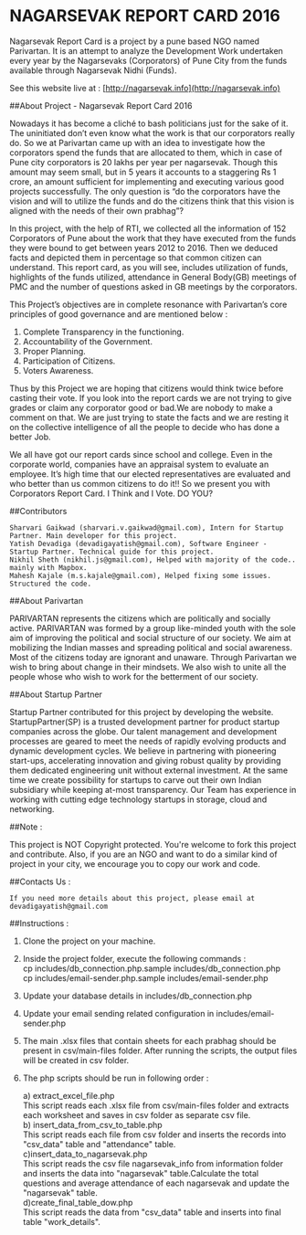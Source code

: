 NAGARSEVAK REPORT CARD 2016
===========================

Nagarsevak Report Card is a project by a pune based NGO named Parivartan.
It is an attempt to analyze the Development Work undertaken every year by the Nagarsevaks (Corporators) of Pune City from the funds available through Nagarsevak Nidhi (Funds).  

See this website live at : [http://nagarsevak.info](http://nagarsevak.info)

##About Project - Nagarsevak Report Card 2016

Nowadays it has become a cliché to bash politicians just for the sake of it. The uninitiated don’t even know what the work is that our corporators really do. So we at Parivartan came up with an idea to investigate how the corporators spend the funds that are allocated to them, which in case of Pune city corporators is 20 lakhs per year per nagarsevak. Though this amount may seem small, but in 5 years it accounts to a staggering Rs 1 crore, an amount sufficient for implementing and executing various good projects successfully. The only question is “do the corporators have the vision and will to utilize the funds and do the citizens think that this vision is aligned with the needs of their own prabhag”?

In this project, with the help of RTI, we collected all the information of 152 Corporators of Pune about the work that they have executed from the funds they were bound to get between years 2012 to 2016. Then we deduced facts and depicted them in percentage so
that common citizen can understand. This report card, as you will see, includes utilization of funds, highlights of the funds utilized, attendance in General Body(GB) meetings of PMC and the number of questions asked in GB meetings by the corporators.

This Project’s objectives are in complete resonance with Parivartan’s core principles of good governance and are mentioned below :  
1) Complete Transparency in the functioning.  
2) Accountability of the Government.  
3) Proper Planning.  
4) Participation of Citizens.  
5) Voters Awareness.

Thus by this Project we are hoping that citizens would think twice before casting their vote. If you look into the report cards we are not trying to give grades or claim any corporator good or bad.We are nobody to make a comment on that. We are just trying to state the facts and we are resting it on the collective intelligence of all the people to decide who has done a better Job.

We all have got our report cards since school and college. Even in the corporate world, companies have an appraisal system to evaluate an employee. It’s high time that our elected representatives are evaluated and who better than us common citizens to do it!! So we present you with Corporators Report Card. I Think and I Vote. DO YOU?

##Contributors

    Sharvari Gaikwad (sharvari.v.gaikwad@gmail.com), Intern for Startup Partner. Main developer for this project.
    Yatish Devadiga (devadigayatish@gmail.com), Software Engineer - Startup Partner. Technical guide for this project.
    Nikhil Sheth (nikhil.js@gmail.com), Helped with majority of the code.. mainly with Mapbox.
    Mahesh Kajale (m.s.kajale@gmail.com), Helped fixing some issues. Structured the code.

##About Parivartan

PARIVARTAN represents the citizens which are politically and socially active. PARIVARTAN was formed by a group like-minded youth with the sole aim of improving the political and social structure of our society. We aim at mobilizing the Indian masses and spreading political and social awareness. Most of the citizens today are ignorant and unaware. Through Parivartan we wish to bring about change in their mindsets. We also wish to unite all the people whose who wish to work for the betterment of our society.


##About Startup Partner

Startup Partner contributed for this project by developing the website.
StartupPartner(SP) is a trusted development partner for product startup companies across the globe. Our talent management and development processes are geared to meet the needs of rapidly evolving products and dynamic development cycles. We believe in partnering with pioneering start-ups, accelerating innovation and giving robust quality by providing them dedicated engineering unit without external investment. At the same time we create possibility for startups to carve out their own Indian subsidiary while keeping at-most transparency. Our Team has experience in working with cutting edge technology startups in storage, cloud and networking.

##Note :

This project is NOT Copyright protected. You're welcome to fork this project and contribute. Also, if you are an NGO and want to do a similar kind of project in your city, we encourage you to copy our work and code.

##Contacts Us :

    If you need more details about this project, please email at devadigayatish@gmail.com

##Instructions :

1) Clone the project on your machine.  
2) Inside the project folder, execute the following commands :  
cp includes/db_connection.php.sample includes/db_connection.php  
cp includes/email-sender.php.sample includes/email-sender.php  
3) Update your database details in includes/db_connection.php  
4) Update your email sending related configuration in includes/email-sender.php  
5) The main .xlsx files that contain sheets for each prabhag should be present in csv/main-files folder. After running the scripts, the output files will be created in csv folder.  
6) The php scripts should be run in following order :  

	a) extract_excel_file.php  
	This script reads each .xlsx file from csv/main-files folder and extracts each worksheet and saves in csv folder as separate csv file.  
	b) insert_data_from_csv_to_table.php  
	This script reads each file from csv folder and inserts the records into "csv_data" table and "attendance" table.  
	c)insert_data_to_nagarsevak.php  
	This script reads the csv file nagarsevak_info from information folder and inserts the data into "nagarsevak" table.Calculate the total questions and average attendance of each nagarsevak and update the "nagarsevak" table.  
	d)create_final_table_dow.php  
	This script reads the data from "csv_data" table and inserts into final table "work_details".  
